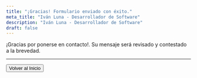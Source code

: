 ```yaml
---
title: "¡Gracias! Formulario enviado con éxito."
meta_title: "Iván Luna - Desarrollador de Software"
description: "Iván Luna - Desarrollador de Software"
draft: false
---
```


<div class="flex justify-center">
  <p>¡Gracias por ponerse en contacto!. Su mensaje será revisado y contestado a la brevedad.</p>
</div>

---
<div class="flex justify-center">
  <button class="btn btn-primary" onclick="window.location.href='/';">Volver al Inicio</button>
</div>
